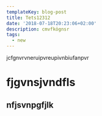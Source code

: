 ```yaml
---
templateKey: blog-post
title: Tets12312
date: '2018-07-18T20:23:06+02:00'
description: cmvfkögnsr
tags:
  - new
---
```

jcfgnvrvneruipvreupivnbiufanpvr

# fjgvnsjvndfls

## nfjsvnpgfjlk
